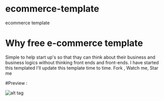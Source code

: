 # ecommerce-template
ecommerce template
# Why free e-commerce template
Simple to help start up's so that thay can think about their business and business logics without thinking front ends and front-ends.
I have started this templated I'll update this template time to time. 
Fork , Watch me, Star me

#Preview :

![alt tag](http://share.pho.to/9bDPx/lj/original)

